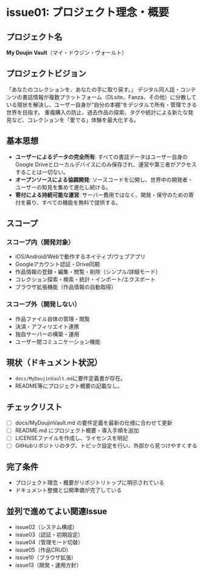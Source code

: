 # issue01: プロジェクト理念・概要

## プロジェクト名
**My Doujin Vault**（マイ・ドウジン・ヴォールト）

## プロジェクトビジョン
「あなたのコレクションを、あなたの手に取り戻す。」
デジタル同人誌・コンテンツの書誌情報が複数プラットフォーム（DLsite、Fanza、その他）に分散している現状を解決し、ユーザー自身が“自分の本棚”をデジタルで所有・管理できる世界を目指す。
重複購入の防止、過去作品の探索、タグや統計による新たな発見など、コレクションを「愛でる」体験を最大化する。

## 基本思想
- **ユーザーによるデータの完全所有**: すべての書誌データはユーザー自身のGoogle Driveとローカルデバイスにのみ保存され、運営や第三者がアクセスすることは一切ない。
- **オープンソースによる協調開発**: ソースコードを公開し、世界中の開発者・ユーザーの知見を集めて進化し続ける。
- **寄付による持続可能な運営**: サーバー費用ではなく、開発・保守のための寄付を募り、すべての機能を無料で提供する。

## スコープ
### スコープ内（開発対象）
- iOS/Android/Webで動作するネイティブ/ウェブアプリ
- Googleアカウント認証・Drive同期
- 作品情報の登録・編集・閲覧・削除（シンプル/詳細モード）
- コレクション探索・検索・統計・インポート/エクスポート
- ブラウザ拡張機能（作品情報の自動取得）
### スコープ外（開発しない）
- 作品ファイル自体の管理・閲覧
- 決済・アフィリエイト連携
- 独自サーバーの構築・運用
- ユーザー間コミュニケーション機能

## 現状（ドキュメント状況）
- `docs/MyDoujinVault.md`に要件定義書が存在。
- README等にプロジェクト概要の記載なし。

## チェックリスト
- [ ] docs/MyDoujinVault.md の要件定義を最新の仕様に合わせて更新
- [ ] README.md にプロジェクト概要・導入手順を追加
- [ ] LICENSEファイルを作成し、ライセンスを明記
- [ ] GitHubリポジトリのタグ、トピック設定を行い、外部から見つけやすくする

## 完了条件
- プロジェクト理念・概要がリポジトリトップに明示されている
- ドキュメント整備と公開準備が完了している

## 並列で進めてよい関連Issue
- issue02（システム構成）
- issue03（認証・初期設定）
- issue04（管理モード切替）
- issue05（作品CRUD）
- issue10（ブラウザ拡張）
- issue13（開発・運用方針）
